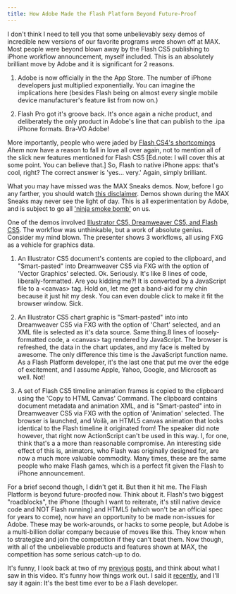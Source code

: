 ```yaml
---
title: How Adobe Made the Flash Platform Beyond Future-Proof
---
```


I don't think I need to tell you that some unbelievably sexy demos of incredible new versions of our favorite programs were shown off at MAX. Most people were beyond blown away by the Flash CS5 publishing to iPhone workflow announcement, myself included. This is an absolutely brilliant move by Adobe and it is significant for 2 reasons.

1. Adobe is now officially in the the App Store. The number of iPhone developers just multiplied exponentially. You can imagine the implications here (besides Flash being on almost every single mobile device manufacturer's feature list from now on.)

2. Flash Pro got it's groove back. It's once again a niche product, and deliberately the only product in Adobe's line that can publish to the .ipa iPhone formats. Bra-VO Adobe!

More importantly, people who were jaded by <a title="Found and Lost - The Flash IDE" href="https://kevinsuttle.com/2009/05/02/found-and-lost-the-flash-ide/">Flash CS4's shortcomings</a> _Ahem_ now have a reason to fall in love all over again, not to mention all of the slick new features mentioned for Flash CS5 [Ed.note: I will cover this at some point. You can believe that.] So, Flash to native iPhone apps: that's cool, right? The correct answer is 'yes... very.' Again, simply brilliant.

What you may have missed was the MAX Sneaks demos. Now, before I go any farther, you should watch <a title="YouTube - Adobe MAX Sneaks Disclaimer" href="http://www.youtube.com/watch?v=c2KFW2pwZxc">this disclaimer</a>. Demos shown during the MAX Sneaks may never see the light of day. This is all experimentation by Adobe, and is subject to go all <a title="BOOM! GONE!" href="/images/lens4147522_1240161564kajutsu-ninja-smoke-bombs-homemade-making-pics.jpg">'ninja smoke bomb'</a> on us.

One of the demos involved <a title="YouTube - MAX Sneaks: FXG to HTML5" href="http://www.youtube.com/watch?v=v69S22ZBBqA">Illustrator CS5, Dreamweaver CS5, and Flash CS5</a>. The workflow was unthinkable, but a work of absolute genius. Consider my mind blown. The presenter shows 3 workflows, all using FXG as a vehicle for graphics data.

1. An Illustrator CS5 document's contents are copied to the clipboard, and "Smart-pasted" into Dreamweaver CS5 via FXG with the option of 'Vector Graphics' selected. Ok. Seriously. It's like 8 lines of code, liberally-formatted. Are you kidding me?! It is converted by a JavaScript file to a &lt;canvas&gt; tag. Hold on, let me get a band-aid for my chin because it just hit my desk. You can even double click to make it fit the browser window. Sick.

2. An Illustrator CS5 chart graphic is "Smart-pasted"  into into Dreamweaver CS5 via FXG with the option of 'Chart' selected, and an XML file is selected as it's data source. Same thing.8 lines of loosely-formatted code, a &lt;canvas&gt; tag rendered by JavaScript. The browser is refreshed, the data in the chart updates, and my face is melted by awesome. The only difference this time is the JavaScript function name. As a Flash Platform developer, it's the last one that put me over the edge of excitement, and I assume Apple, Yahoo, Google, and Microsoft as well. Not!

3. A set of Flash CS5 timeline animation frames is copied to the clipboard using the 'Copy to HTML Canvas' Command. The clipboard contains document metadata and animation XML, and is "Smart-pasted"  into in Dreamweaver CS5 via FXG with the option of 'Animation' selected. The browser is launched, and Voil&agrave;, an HTML5 canvas animation that looks identical to the Flash timeline it originated from! The speaker did note however, that right now ActionScript can't be used in this way. I, for one, think that's a a more than reasonable compromise. An interesting side effect of this is, animators, who Flash was originally designed for, are now a much more valuable commodity. Many times, these are the same people who make Flash games, which is a perfect fit given the Flash to iPhone announcement.

For a brief second though, I didn't get it. But then it hit me. The Flash Platform is beyond future-proofed now. Think about it. Flash's two biggest "roadblocks", the iPhone (though I want to reiterate, it's still native device code and NOT Flash running) and HTML5 (which won't be an official spec for years to come), now have an opportunity to be made non-issues for Adobe. These may be work-arounds, or hacks to some people, but Adobe is a multi-billion dollar company because of moves like this. They know when to strategize and join the competition if they can't beat them. Now though, with all of the unbelievable products and features shown at MAX, the competition has some serious catch-up to do.

It's funny, I look back at two of my <a title="RE: Is Canvas the End of Flash?" href="https://kevinsuttle.com/2009/05/02/re-is-canvas-the-end-of-flash/">previous</a> <a title="Tech Tabloids, Project Harmony, and the Proposal of an HTML5 Flash Tag" href="https://kevinsuttle.com/2009/06/17/tech-tabloids-project-harmony-and-the-proposal-for-a-flash-tag-in-html5/">posts</a>, and think about what I saw in this video. It's funny how things work out. I said it <a title="Twitter - Kevin Suttle" href="http://twitter.com/kevinSuttle/statuses/4648204635">recently</a>, and I'll say it again: It's the best time ever to be a Flash developer.
